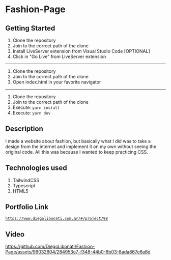 # Fashion-Page

## Getting Started

1. Clone the repository
2. Join to the correct path of the clone
3. Install LiveServer extension from Visual Studio Code [OPTIONAL]
4. Click in "Go Live" from LiveServer extension

---

1. Clone the repository
2. Join to the correct path of the clone
3. Open index.html in your favorite navigator

---

1. Clone the repository
2. Join to the correct path of the clone
3. Execute: `yarn install`
4. Execute: `yarn dev`

## Description

I made a website about fashion, but basically what I did was to take a design from the internet and implement it on my own without seeing the original code. All this was because I wanted to keep practicing CSS.

## Technologies used

1. TailwindCSS
2. Typescript
3. HTML5

## Portfolio Link

[`https://www.diegolibonati.com.ar/#/project/98`](https://www.diegolibonati.com.ar/#/project/98)

## Video

https://github.com/DiegoLibonati/Fashion-Page/assets/99032604/284953e7-f348-44b0-8b03-8ada867e6a6d


